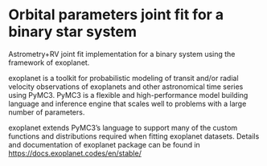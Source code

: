 # Orbital parameters joint fit for a binary star system
Astrometry+RV joint fit implementation for a binary system using the framework of exoplanet. 

exoplanet is a toolkit for probabilistic modeling of transit and/or radial velocity observations of exoplanets and other astronomical time series using PyMC3. PyMC3 is a flexible and high-performance model building language and inference engine that scales well to problems with a large number of parameters. 

exoplanet extends PyMC3’s language to support many of the custom functions and distributions required when fitting exoplanet datasets. Details and documentation of exoplanet package can be found in  https://docs.exoplanet.codes/en/stable/


